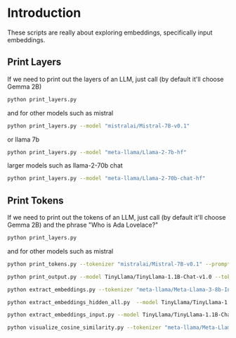 # Introduction
These scripts are really about exploring embeddings, specifically input embeddings.

## Print Layers
If we need to print out the layers of an LLM, just call (by default it'll choose Gemma 2B)

```bash
python print_layers.py
```

and for other models such as mistral

```bash
python print_layers.py --model "mistralai/Mistral-7B-v0.1"
```

or llama 7b

```bash
python print_layers.py --model "meta-llama/Llama-2-7b-hf"
```

larger models such as llama-2-70b chat

```bash
python print_layers.py --model "meta-llama/Llama-2-70b-chat-hf" 
```

## Print Tokens
If we need to print out the tokens of an LLM, just call (by default it'll choose Gemma 2B) and the phrase "Who is Ada Lovelace?"

```bash
python print_layers.py
```

and for other models such as mistral

```bash
python print_tokens.py --tokenizer "mistralai/Mistral-7B-v0.1" --prompt "Who is Kitty Purry?"
```

```bash
python print_output.py --model TinyLlama/TinyLlama-1.1B-Chat-v1.0 --tokenizer TinyLlama/TinyLlama-1.1B-Chat-v1.0 --prompt "I like to listen to music on my"  --score 8.2 --probability 0.01
```

```bash
python extract_embeddings.py --tokenizer "meta-llama/Meta-Llama-3-8b-Instruct" --model "meta-llama/Meta-Llama-3-8b-Instruct" --embeddings_file "./output/llama3_8b_embeddings_layer.pth" --dimensions 4096
```

```bash
python extract_embeddings_hidden_all.py  --model TinyLlama/TinyLlama-1.1B-Chat-v1.0 --tokenizer TinyLlama/TinyLlama-1.1B-Chat-v1.0 --prompt "who is ada lovelace" --output_prefix output/embedding
```

```bash
python extract_embeddings_input.py --model TinyLlama/TinyLlama-1.1B-Chat-v1.0 --tokenizer TinyLlama/TinyLlama-1.1B-Chat-v1.0 --prompt "who is ada lovelace" --output_prefix output/input
```

```bash
python visualize_cosine_similarity.py --tokenizer "meta-llama/Meta-Llama-3-8b-Instruct" --model "meta-llama/Meta-Llama-3-8b-Instruct" --embeddings_file "./output/llama3_8b_embeddings_layer.pth" --dimensions 4096 --prompt "Sit Sat Mat Bat Hat Cat Nap Kit Kat Dog Fish Tree Math London Paris Rio Berlin Sydney Moscow Red Blue Green Black White for while print loop"
```